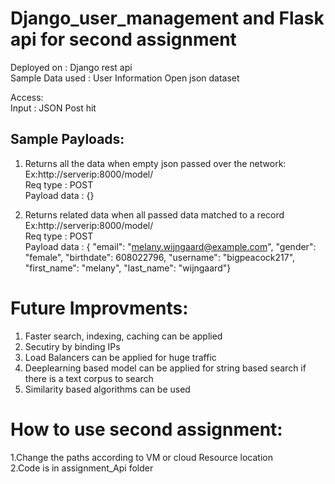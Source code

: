 # Django_user_management and Flask api for second assignment

Deployed on : Django rest api<br/>
Sample Data used : User Information Open json dataset

Access:<br/>
Input : JSON Post hit 

## Sample Payloads:<br/>

1. Returns all the data when empty json passed over the network:<br/>
Ex:http://serverip:8000/model/ <br/>
Req type : POST <br/>
Payload data : {}

2. Returns related data when all passed data matched to a record<br/>
Ex:http://serverip:8000/model/<br/>
Req type : POST <br/>
Payload data : {
    "email": "melany.wijngaard@example.com",
    "gender": "female",
    "birthdate": 608022796,
   "username": "bigpeacock217",
    "first_name": "melany",
    "last_name": "wijngaard"}

# Future Improvments:

1. Faster search, indexing, caching can be applied
2. Secutiry by binding IPs
3. Load Balancers can be applied for huge traffic
4. Deeplearning based model can be applied for string based search if there is a text corpus to search
5. Similarity based algorithms can be used

# How to use second assignment:
1.Change the paths according to VM or cloud Resource location<br/>
2.Code is in assignment_Api folder

